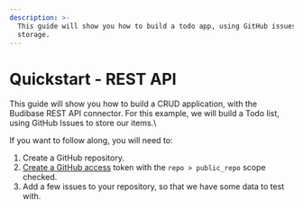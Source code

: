 ```yaml
---
description: >-
  This guide will show you how to build a todo app, using GitHub issues for
  storage.
---
```


# Quickstart - REST API

This guide will show you how to build a CRUD application, with the Budibase REST API connector. For this example, we will build a Todo list, using GitHub Issues to store our items.\


If you want to follow along, you will need to:

1. Create a GitHub repository.
2. [Create a GitHub access](https://github.com/settings/tokens/new) token with the `repo > public_repo` scope checked.
3. Add a few issues to your repository, so that we have some data to test with.
